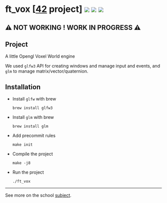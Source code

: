 # ft_vox [[42](https://www.42.fr/) project] ![](https://github.com/zer0nim/ft_vox/workflows/make/badge.svg) ![](https://github.com/zer0nim/ft_vox/workflows/linter/badge.svg) ![](https://github.com/zer0nim/ft_vox/workflows/ft_vox/badge.svg)

## ⚠️ NOT WORKING ! WORK IN PROGRESS ⚠️

## Project
A little Opengl Voxel World engine

We used `glfw3` API for creating windows and manage input and events,
and `glm` to manage matrix/vector/quaternion.

## Installation

- Install `glfw` with brew

	```brew install glfw3```

- Install `glm` with brew

	```brew install glm```

- Add precommit rules

	```make init```

- Compile the project

	```make -j8```
- Run the project

	```./ft_vox```


---

See more on the school [subject](ft_vox.fr.pdf).
